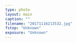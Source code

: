 ```yaml
---
type: photo
layout: main
caption: ""
filename: "20171116213532.jpg"
fstop: "Unknown"
exposure: "Unknown"
---
```


